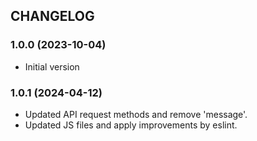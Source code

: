 CHANGELOG
---------
### 1.0.0 (2023-10-04)
* Initial version

### 1.0.1 (2024-04-12)
* Updated API request methods and remove 'message'.
* Updated JS files and apply improvements by eslint.

